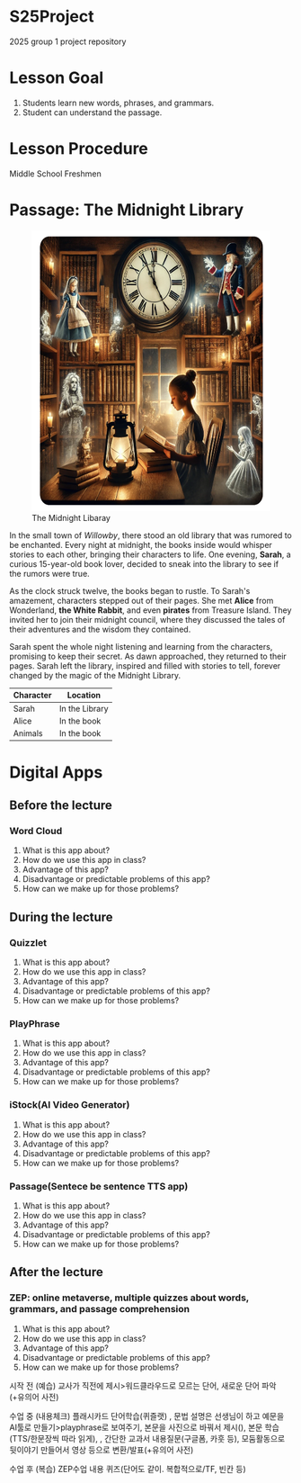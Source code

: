 # S25Project
2025 group 1 project repository

# Lesson Goal
1. Students learn new words, phrases, and grammars.
2. Student can understand the passage. 

# Lesson Procedure
Middle School Freshmen

# Passage: The Midnight Library

<figure>
  <img src="https://github.com/MK316/Digital-Literacy-Class/blob/main/materials/story01.png" height="500", width="500">
  <figcaption>The Midnight Libaray</figcaption>
</figure>


In the small town of *Willowby*, there stood an old library that was rumored to be enchanted. Every night at midnight, the books inside would whisper stories to each other, bringing their characters to life. One evening, **Sarah**, a curious 15-year-old book lover, decided to sneak into the library to see if the rumors were true.

As the clock struck twelve, the books began to rustle. To Sarah's amazement, characters stepped out of their pages. She met **Alice** from Wonderland, **the White Rabbit**, and even **pirates** from Treasure Island. They invited her to join their midnight council, where they discussed the tales of their adventures and the wisdom they contained.

Sarah spent the whole night listening and learning from the characters, promising to keep their secret. As dawn approached, they returned to their pages. Sarah left the library, inspired and filled with stories to tell, forever changed by the magic of the Midnight Library.


| Character |      Location     | 
|-----------|-------------------|
| Sarah     |   In the Library  |
| Alice     |   In the book     | 
| Animals   |   In the book     |


# Digital Apps
## Before the lecture
### Word Cloud
1. What is this app about?
2. How do we use this app in class?
3. Advantage of this app?
4. Disadvantage or predictable problems of this app?
5. How can we make up for those problems?

## During the lecture
### Quizzlet
1. What is this app about?
2. How do we use this app in class?
3. Advantage of this app?
4. Disadvantage or predictable problems of this app?
5. How can we make up for those problems?
### PlayPhrase
1. What is this app about?
2. How do we use this app in class?
3. Advantage of this app?
4. Disadvantage or predictable problems of this app?
5. How can we make up for those problems?
### iStock(AI Video Generator)
1. What is this app about?
2. How do we use this app in class?
3. Advantage of this app?
4. Disadvantage or predictable problems of this app?
5. How can we make up for those problems?
### Passage(Sentece be sentence TTS app)
1. What is this app about?
2. How do we use this app in class?
3. Advantage of this app?
4. Disadvantage or predictable problems of this app?
5. How can we make up for those problems?

## After the lecture
### ZEP: online metaverse, multiple quizzes about words, grammars, and passage comprehension
1. What is this app about?
2. How do we use this app in class?
3. Advantage of this app?
4. Disadvantage or predictable problems of this app?
5. How can we make up for those problems?



시작 전
(예습)  교사가 직전에 제시>워드클라우드로 모르는 단어, 새로운 단어 파악 (+유의어 사전)

수업 중
(내용체크) 플래시카드 단어학습(퀴즐랫) , 문법 설명은 선생님이 하고 예문을 AI툴로 만들기>playphrase로 보여주기, 본문을 사진으로 바꿔서 제시(), 본문 학습(TTS/한문장씩 따라 읽게), , 간단한 교과서 내용질문(구글폼, 카훗 등), 모둠활동으로 뒷이야기 만들어서 영상 등으로 변환/발표(+유의어 사전)

수업 후 
(복습) ZEP수업 내용 퀴즈(단어도 같이. 복합적으로/TF, 빈칸 등)
